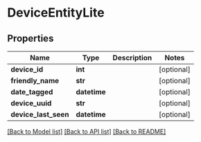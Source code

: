 # DeviceEntityLite

## Properties
Name | Type | Description | Notes
------------ | ------------- | ------------- | -------------
**device_id** | **int** |  | [optional] 
**friendly_name** | **str** |  | [optional] 
**date_tagged** | **datetime** |  | [optional] 
**device_uuid** | **str** |  | [optional] 
**device_last_seen** | **datetime** |  | [optional] 

[[Back to Model list]](../README.md#documentation-for-models) [[Back to API list]](../README.md#documentation-for-api-endpoints) [[Back to README]](../README.md)



